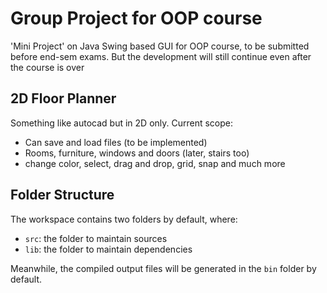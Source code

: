 # Group Project for OOP course

'Mini Project' on Java Swing based GUI for OOP course, to be submitted before end-sem exams. But the development will still continue even after the course is over

## 2D Floor Planner

Something like autocad but in 2D only. Current scope:

- Can save and load files (to be implemented)
- Rooms, furniture, windows and doors (later, stairs too)
- change color, select, drag and drop, grid, snap and much more

## Folder Structure

The workspace contains two folders by default, where:

- `src`: the folder to maintain sources
- `lib`: the folder to maintain dependencies

Meanwhile, the compiled output files will be generated in the `bin` folder by default.
